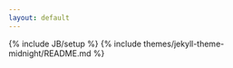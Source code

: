```yaml
---
layout: default
---
```

{% include JB/setup %}
{% include themes/jekyll-theme-midnight/README.md %}
